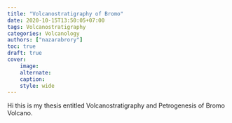 ```yaml
---
title: "Volcanostratigraphy of Bromo"
date: 2020-10-15T13:50:05+07:00
tags: Volcanostratigraphy
categories: Volcanology
authors: ["nazarabrory"]
toc: true
draft: true
cover:
    image: 
    alternate:
    caption:
    style: wide
---
```


Hi this is my thesis entitled Volcanostratigraphy and Petrogenesis of Bromo Volcano.